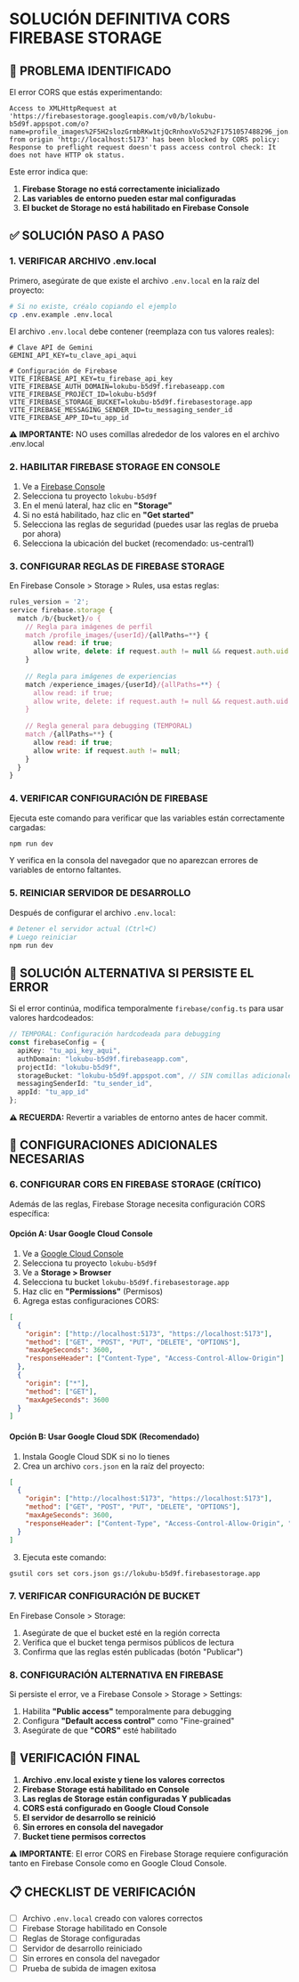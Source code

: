 # SOLUCIÓN DEFINITIVA CORS FIREBASE STORAGE

## 🚨 PROBLEMA IDENTIFICADO

El error CORS que estás experimentando:
```
Access to XMLHttpRequest at 'https://firebasestorage.googleapis.com/v0/b/lokubu-b5d9f.appspot.com/o?name=profile_images%2F5H2slozGrmbRKw1tjQcRnhoxVo52%2F1751057488296_jon.png' from origin 'http://localhost:5173' has been blocked by CORS policy: Response to preflight request doesn't pass access control check: It does not have HTTP ok status.
```

Este error indica que:
1. **Firebase Storage no está correctamente inicializado**
2. **Las variables de entorno pueden estar mal configuradas**
3. **El bucket de Storage no está habilitado en Firebase Console**

## ✅ SOLUCIÓN PASO A PASO

### 1. VERIFICAR ARCHIVO .env.local

Primero, asegúrate de que existe el archivo `.env.local` en la raíz del proyecto:

```bash
# Si no existe, créalo copiando el ejemplo
cp .env.example .env.local
```

El archivo `.env.local` debe contener (reemplaza con tus valores reales):

```env
# Clave API de Gemini
GEMINI_API_KEY=tu_clave_api_aqui

# Configuración de Firebase
VITE_FIREBASE_API_KEY=tu_firebase_api_key
VITE_FIREBASE_AUTH_DOMAIN=lokubu-b5d9f.firebaseapp.com
VITE_FIREBASE_PROJECT_ID=lokubu-b5d9f
VITE_FIREBASE_STORAGE_BUCKET=lokubu-b5d9f.firebasestorage.app
VITE_FIREBASE_MESSAGING_SENDER_ID=tu_messaging_sender_id
VITE_FIREBASE_APP_ID=tu_app_id
```

**⚠️ IMPORTANTE:** NO uses comillas alrededor de los valores en el archivo .env.local

### 2. HABILITAR FIREBASE STORAGE EN CONSOLE

1. Ve a [Firebase Console](https://console.firebase.google.com/)
2. Selecciona tu proyecto `lokubu-b5d9f`
3. En el menú lateral, haz clic en **"Storage"**
4. Si no está habilitado, haz clic en **"Get started"**
5. Selecciona las reglas de seguridad (puedes usar las reglas de prueba por ahora)
6. Selecciona la ubicación del bucket (recomendado: us-central1)

### 3. CONFIGURAR REGLAS DE FIREBASE STORAGE

En Firebase Console > Storage > Rules, usa estas reglas:

```javascript
rules_version = '2';
service firebase.storage {
  match /b/{bucket}/o {
    // Regla para imágenes de perfil
    match /profile_images/{userId}/{allPaths=**} {
      allow read: if true;
      allow write, delete: if request.auth != null && request.auth.uid == userId;
    }
    
    // Regla para imágenes de experiencias
    match /experience_images/{userId}/{allPaths=**} {
      allow read: if true;
      allow write, delete: if request.auth != null && request.auth.uid == userId;
    }
    
    // Regla general para debugging (TEMPORAL)
    match /{allPaths=**} {
      allow read: if true;
      allow write: if request.auth != null;
    }
  }
}
```

### 4. VERIFICAR CONFIGURACIÓN DE FIREBASE

Ejecuta este comando para verificar que las variables están correctamente cargadas:

```bash
npm run dev
```

Y verifica en la consola del navegador que no aparezcan errores de variables de entorno faltantes.

### 5. REINICIAR SERVIDOR DE DESARROLLO

Después de configurar el archivo `.env.local`:

```bash
# Detener el servidor actual (Ctrl+C)
# Luego reiniciar
npm run dev
```

## 🔧 SOLUCIÓN ALTERNATIVA SI PERSISTE EL ERROR

Si el error continúa, modifica temporalmente `firebase/config.ts` para usar valores hardcodeados:

```typescript
// TEMPORAL: Configuración hardcodeada para debugging
const firebaseConfig = {
  apiKey: "tu_api_key_aqui",
  authDomain: "lokubu-b5d9f.firebaseapp.com",
  projectId: "lokubu-b5d9f",
  storageBucket: "lokubu-b5d9f.appspot.com", // SIN comillas adicionales
  messagingSenderId: "tu_sender_id",
  appId: "tu_app_id"
};
```

**⚠️ RECUERDA:** Revertir a variables de entorno antes de hacer commit.

## 🔧 CONFIGURACIONES ADICIONALES NECESARIAS

### 6. CONFIGURAR CORS EN FIREBASE STORAGE (CRÍTICO)

Además de las reglas, Firebase Storage necesita configuración CORS específica:

#### Opción A: Usar Google Cloud Console
1. Ve a [Google Cloud Console](https://console.cloud.google.com/)
2. Selecciona tu proyecto `lokubu-b5d9f`
3. Ve a **Storage > Browser**
4. Selecciona tu bucket `lokubu-b5d9f.firebasestorage.app`
5. Haz clic en **"Permissions"** (Permisos)
6. Agrega estas configuraciones CORS:

```json
[
  {
    "origin": ["http://localhost:5173", "https://localhost:5173"],
    "method": ["GET", "POST", "PUT", "DELETE", "OPTIONS"],
    "maxAgeSeconds": 3600,
    "responseHeader": ["Content-Type", "Access-Control-Allow-Origin"]
  },
  {
    "origin": ["*"],
    "method": ["GET"],
    "maxAgeSeconds": 3600
  }
]
```

#### Opción B: Usar Google Cloud SDK (Recomendado)

1. Instala Google Cloud SDK si no lo tienes
2. Crea un archivo `cors.json` en la raíz del proyecto:

```json
[
  {
    "origin": ["http://localhost:5173", "https://localhost:5173"],
    "method": ["GET", "POST", "PUT", "DELETE", "OPTIONS"],
    "maxAgeSeconds": 3600,
    "responseHeader": ["Content-Type", "Access-Control-Allow-Origin", "Access-Control-Allow-Headers"]
  }
]
```

3. Ejecuta este comando:
```bash
gsutil cors set cors.json gs://lokubu-b5d9f.firebasestorage.app
```

### 7. VERIFICAR CONFIGURACIÓN DE BUCKET

En Firebase Console > Storage:
1. Asegúrate de que el bucket esté en la región correcta
2. Verifica que el bucket tenga permisos públicos de lectura
3. Confirma que las reglas estén publicadas (botón "Publicar")

### 8. CONFIGURACIÓN ALTERNATIVA EN FIREBASE

Si persiste el error, ve a Firebase Console > Storage > Settings:
1. Habilita **"Public access"** temporalmente para debugging
2. Configura **"Default access control"** como "Fine-grained"
3. Asegúrate de que **"CORS"** esté habilitado

## 🚀 VERIFICACIÓN FINAL

1. **Archivo .env.local existe y tiene los valores correctos**
2. **Firebase Storage está habilitado en Console**
3. **Las reglas de Storage están configuradas Y publicadas**
4. **CORS está configurado en Google Cloud Console**
5. **El servidor de desarrollo se reinició**
6. **Sin errores en consola del navegador**
7. **Bucket tiene permisos correctos**

⚠️ **IMPORTANTE**: El error CORS en Firebase Storage requiere configuración tanto en Firebase Console como en Google Cloud Console.

## 📋 CHECKLIST DE VERIFICACIÓN

- [ ] Archivo `.env.local` creado con valores correctos
- [ ] Firebase Storage habilitado en Console
- [ ] Reglas de Storage configuradas
- [ ] Servidor de desarrollo reiniciado
- [ ] Sin errores en consola del navegador
- [ ] Prueba de subida de imagen exitosa